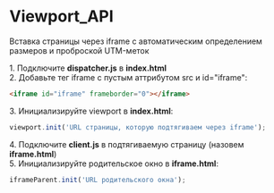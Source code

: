 # Viewport_API
Вставка страницы через iframe с автоматическим определением размеров и проброской UTM-меток

1\. Подключите **dispatcher.js** в **index.html**
<br/>2\. Добавьте тег iframe c пустым аттрибутом src и id="iframe":
```html
<iframe id="iframe" frameborder="0"></iframe>
```
3\. Инициализируйте viewport в **index.html**:
```javascript
viewport.init('URL страницы, которую подтягиваем через iframe');
```
4\. Подключите **client.js** в подтягиваемую страницу (назовем **iframe.html**)
<br/>5\. Инициализируйте родительское окно в **iframe.html**:
```javascript
iframeParent.init('URL родительского окна');
```
